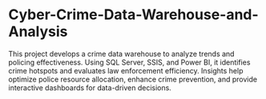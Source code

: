 # Cyber-Crime-Data-Warehouse-and-Analysis
This project develops a crime data warehouse to analyze trends and policing effectiveness. Using SQL Server, SSIS, and Power BI, it identifies crime hotspots and evaluates law enforcement efficiency. Insights help optimize police resource allocation, enhance crime prevention, and provide interactive dashboards for data-driven decisions.
